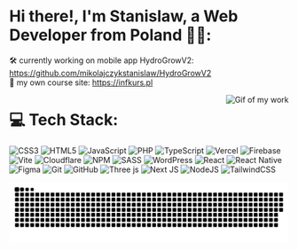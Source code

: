 # Hi there!, I'm Stanislaw, a Web Developer from Poland 👋🏼:
🛠️ currently working on mobile app HydroGrowV2:  https://github.com/mikolajczykstanislaw/HydroGrowV2<br>
🚀 my own course site: https://infkurs.pl

<div style="float: right; margin-left: 15px; margin-bottom: 15px;">
  <img src="https://media.giphy.com/media/v1.Y2lkPTc5MGI3NjExZ2hxYTJjd2cweXp2anp1ODdhN29sbW45NWtvNGU5NHR5eDE0ZGE3MiZlcD12MV9naWZzX3NlYXJjaCZjdD1n/xpLocgdzHqW9G/giphy.gif" alt="Gif of my work" style="max-width: 200px; height: auto;"/>
</div>

# 💻 Tech Stack:
![CSS3](https://img.shields.io/badge/css3-%231572B6.svg?style=for-the-badge&logo=css3&logoColor=white) ![HTML5](https://img.shields.io/badge/html5-%23E34F26.svg?style=for-the-badge&logo=html5&logoColor=white) ![JavaScript](https://img.shields.io/badge/javascript-%23323330.svg?style=for-the-badge&logo=javascript&logoColor=%23F7DF1E) ![PHP](https://img.shields.io/badge/php-%23777BB4.svg?style=for-the-badge&logo=php&logoColor=white) ![TypeScript](https://img.shields.io/badge/typescript-%23007ACC.svg?style=for-the-badge&logo=typescript&logoColor=white) ![Vercel](https://img.shields.io/badge/vercel-%23000000.svg?style=for-the-badge&logo=vercel&logoColor=white) ![Firebase](https://img.shields.io/badge/firebase-%23039BE5.svg?style=for-the-badge&logo=firebase) ![Vite](https://img.shields.io/badge/vite-%23646CFF.svg?style=for-the-badge&logo=vite&logoColor=white) ![Cloudflare](https://img.shields.io/badge/Cloudflare-F38020?style=for-the-badge&logo=Cloudflare&logoColor=white) ![NPM](https://img.shields.io/badge/NPM-%23CB3837.svg?style=for-the-badge&logo=npm&logoColor=white) ![SASS](https://img.shields.io/badge/SASS-hotpink.svg?style=for-the-badge&logo=SASS&logoColor=white) ![WordPress](https://img.shields.io/badge/WordPress-%23117AC9.svg?style=for-the-badge&logo=WordPress&logoColor=white) ![React](https://img.shields.io/badge/react-%2320232a.svg?style=for-the-badge&logo=react&logoColor=%2361DAFB) ![React Native](https://img.shields.io/badge/react_native-%2320232a.svg?style=for-the-badge&logo=react&logoColor=%2361DAFB) ![Figma](https://img.shields.io/badge/figma-%23F24E1E.svg?style=for-the-badge&logo=figma&logoColor=white) ![Git](https://img.shields.io/badge/git-%23F05033.svg?style=for-the-badge&logo=git&logoColor=white) ![GitHub](https://img.shields.io/badge/github-%23121011.svg?style=for-the-badge&logo=github&logoColor=white) ![Three js](https://img.shields.io/badge/threejs-black?style=for-the-badge&logo=three.js&logoColor=white) ![Next JS](https://img.shields.io/badge/Next-black?style=for-the-badge&logo=next.js&logoColor=white) ![NodeJS](https://img.shields.io/badge/node.js-6DA55F?style=for-the-badge&logo=node.js&logoColor=white) ![TailwindCSS](https://img.shields.io/badge/tailwindcss-%2338B2AC.svg?style=for-the-badge&logo=tailwind-css&logoColor=white)

<picture>
  <source media="(prefers-color-scheme: dark)" srcset="https://raw.githubusercontent.com/mikolajczykstanislaw/mikolajczykstanislaw/output/github-snake-dark.svg" />
  <source media="(prefers-color-scheme: light)" srcset="https://raw.githubusercontent.com/mikolajczykstanislaw/mikolajczykstanislaw/output/github-snake.svg" />
  <img alt="github-snake" src="https://raw.githubusercontent.com/mikolajczykstanislaw/mikolajczykstanislaw/output/github-snake.svg" />
</picture>
